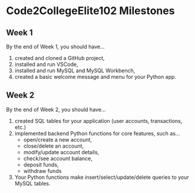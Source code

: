 # Code2CollegeElite102 Milestones

## Week 1

By the end of Week 1, you should have...

1. created and cloned a GitHub project,
2. installed and run VSCode,
3. installed and run MySQL and MySQL Workbench,
4. created a basic welcome message and menu for your Python app.

## Week 2

By the end of Week 2, you should have...

1. created SQL tables for your application (user accounts, transactions, etc.)
2. implemented backend Python functions for core features, such as...
    - open/create a new account,
    - close/delete an account,
    - modify/update account details,
    - check/see account balance,
    - deposit funds,
    - withdraw funds
3. Your Python functions make insert/select/update/delete queries to your MySQL
   tables.
